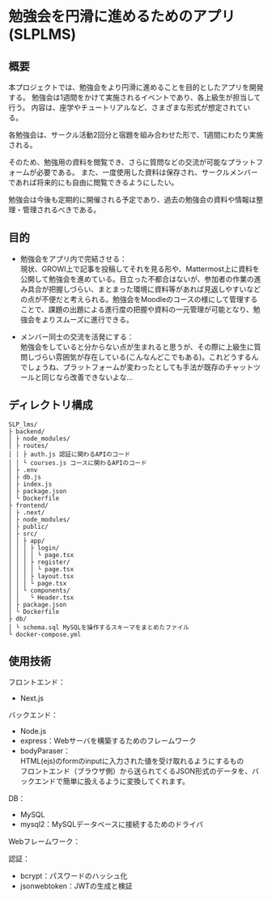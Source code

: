 # 勉強会を円滑に進めるためのアプリ(SLPLMS)
## 概要
本プロジェクトでは、勉強会をより円滑に進めることを目的としたアプリを開発する。
勉強会は1週間をかけて実施されるイベントであり、各上級生が担当して行う。
内容は、座学やチュートリアルなど、さまざまな形式が想定されている。

各勉強会は、サークル活動2回分と宿題を組み合わせた形で、1週間にわたり実施される。

そのため、勉強用の資料を閲覧でき、さらに質問などの交流が可能なプラットフォームが必要である。
また、一度使用した資料は保存され、サークルメンバーであれば将来的にも自由に閲覧できるようにしたい。

勉強会は今後も定期的に開催される予定であり、過去の勉強会の資料や情報は整理・管理されるべきである。

## 目的
- 勉強会をアプリ内で完結させる：<br>
現状、GROWI上で記事を投稿してそれを見る形や、Mattermost上に資料を公開して勉強会を進めている。目立った不都合はないが、参加者の作業の進み具合が把握しづらい、まとまった環境に資料等があれば見返しやすいなどの点が不便だと考えられる。勉強会をMoodleのコースの様にして管理することで、課題の出題による進行度の把握や資料の一元管理が可能となり、勉強会をよりスムーズに進行できる。

- メンバー同士の交流を活発にする：<br>
勉強会をしていると分からない点が生まれると思うが、その際に上級生に質問しづらい雰囲気が存在している(こんなんどこでもある)。これどうするんでしょうね、プラットフォームが変わったとしても手法が既存のチャットツールと同じなら改善できないよな…

## ディレクトリ構成
```
SLP_lms/
├ backend/
│ ├ node_modules/
│ ├ routes/
│ │ ├ auth.js 認証に関わるAPIのコード
│ │ └ courses.js コースに関わるAPIのコード
│ ├ .env
│ ├ db.js
│ ├ index.js
│ ├ package.json
│ └ Dockerfile
├ frontend/
│ ├ .next/
│ ├ node_modules/
│ ├ public/
│ ├ src/
│ │ ├ app/
│ │ │ ├ login/
│ │ │ │ └ page.tsx
│ │ │ ├ register/
│ │ │ │ └ page.tsx
│ │ │ ├ layout.tsx
│ │ │ └ page.tsx
│ │ └ components/ 
│ │   └ Header.tsx
│ ├ package.json
│ └ Dockerfile
├ db/
│ └ schema.sql MySQLを操作するスキーマをまとめたファイル
└ docker-compose.yml
```

## 使用技術
フロントエンド：<br>
- Next.js

バックエンド：<br>
- Node.js
- express：Webサーバを構築するためのフレームワーク
- bodyParaser：<br>
HTML(ejs)のformのinputに入力された値を受け取れるようにするもの<br>
フロントエンド（ブラウザ側）から送られてくるJSON形式のデータを、バックエンドで簡単に扱えるように変換してくれます。

DB：<br>
- MySQL
- mysql2：MySQLデータベースに接続するためのドライバ

Webフレームワーク：


認証：
- bcrypt：パスワードのハッシュ化
- jsonwebtoken：JWTの生成と検証